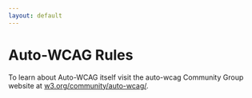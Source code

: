 ```yaml
---
layout: default
---
```

# Auto-WCAG Rules

To learn about Auto-WCAG itself visit the auto-wcag Community Group website at [w3.org/community/auto-wcag/](https://www.w3.org/community/auto-wcag/).

